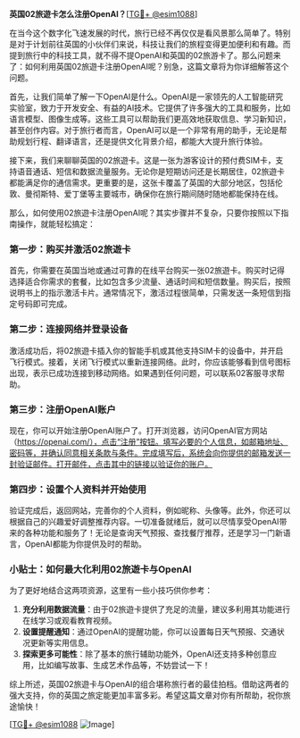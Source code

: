 **英国02旅遊卡怎么注册OpenAI？**[[TG💪+ @esim1088](https://t.me/s/esim1088)]

在当今这个数字化飞速发展的时代，旅行已经不再仅仅是看风景那么简单了。特别是对于计划前往英国的小伙伴们来说，科技让我们的旅程变得更加便利和有趣。而提到旅行中的科技工具，就不得不提OpenAI和英国的02旅游卡了。那么问题来了：如何利用英国02旅遊卡注册OpenAI呢？别急，这篇文章将为你详细解答这个问题。

首先，让我们简单了解一下OpenAI是什么。OpenAI是一家领先的人工智能研究实验室，致力于开发安全、有益的AI技术。它提供了许多强大的工具和服务，比如语言模型、图像生成等。这些工具可以帮助我们更高效地获取信息、学习新知识，甚至创作内容。对于旅行者而言，OpenAI可以是一个非常有用的助手，无论是帮助规划行程、翻译语言，还是提供文化背景介绍，都能大大提升旅行体验。

接下来，我们来聊聊英国的02旅遊卡。这是一张为游客设计的预付费SIM卡，支持语音通话、短信和数据流量服务。无论你是短期访问还是长期居住，02旅遊卡都能满足你的通信需求。更重要的是，这张卡覆盖了英国的大部分地区，包括伦敦、曼彻斯特、爱丁堡等主要城市，确保你在旅行期间随时随地都能保持在线。

那么，如何使用02旅遊卡注册OpenAI呢？其实步骤并不复杂，只要你按照以下指南操作，就能轻松搞定：

### 第一步：购买并激活02旅遊卡

首先，你需要在英国当地或通过可靠的在线平台购买一张02旅遊卡。购买时记得选择适合你需求的套餐，比如包含多少流量、通话时间和短信数量。购买后，按照说明书上的指示激活卡片。通常情况下，激活过程很简单，只需发送一条短信到指定号码即可完成。

### 第二步：连接网络并登录设备

激活成功后，将02旅遊卡插入你的智能手机或其他支持SIM卡的设备中，并开启飞行模式。接着，关闭飞行模式以重新连接网络。此时，你应该能够看到信号图标出现，表示已成功连接到移动网络。如果遇到任何问题，可以联系02客服寻求帮助。

### 第三步：注册OpenAI账户

现在，你可以开始注册OpenAI账户了。打开浏览器，访问OpenAI官方网站（https://openai.com/），点击“注册”按钮。填写必要的个人信息，如邮箱地址、密码等，并确认同意相关条款与条件。完成填写后，系统会向你提供的邮箱发送一封验证邮件。打开邮件，点击其中的链接以验证你的账户。

### 第四步：设置个人资料并开始使用

验证完成后，返回网站，完善你的个人资料，例如昵称、头像等。此外，你还可以根据自己的兴趣爱好调整推荐内容。一切准备就绪后，就可以尽情享受OpenAI带来的各种功能和服务了！无论是查询天气预报、查找餐厅推荐，还是学习一门新语言，OpenAI都能为你提供及时的帮助。

### 小贴士：如何最大化利用02旅遊卡与OpenAI

为了更好地结合这两项资源，这里有一些小技巧供你参考：

1. **充分利用数据流量**：由于02旅遊卡提供了充足的流量，建议多利用其功能进行在线学习或观看教育视频。
2. **设置提醒通知**：通过OpenAI的提醒功能，你可以设置每日天气预报、交通状况更新等实用信息。
3. **探索更多可能性**：除了基本的旅行辅助功能外，OpenAI还支持多种创意应用，比如编写故事、生成艺术作品等，不妨尝试一下！

综上所述，英国02旅遊卡与OpenAI的组合堪称旅行者的最佳拍档。借助这两者的强大支持，你的英国之旅定能更加丰富多彩。希望这篇文章对你有所帮助，祝你旅途愉快！

[[TG💪+ @esim1088](https://t.me/s/esim1088) ![Image](https://i.postimg.cc/4NQfJmqS/Snipaste-2025-05-13-00-14-12.png)]